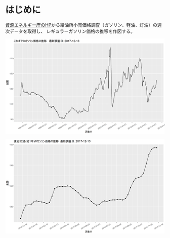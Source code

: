 # はじめに

[資源エネルギー庁のHP](http://www.enecho.meti.go.jp/statistics/petroleum_and_lpgas/pl007/results.html)から給油所小売価格調査（ガソリン、軽油、灯油）の週次データを取得し、
レギュラーガソリン価格の推移を作図する。

![これまでのレギュラーガソリンの価格推移](change_in_gasoline_prices.png)

![直近52週（約1年）のレギュラーガソリンの価格推移](change_in_gasoline_prices%28latest_1year%29.png)
